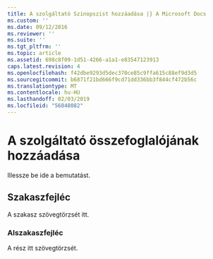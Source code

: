 ```yaml
---
title: A szolgáltató Szinopszist hozzáadása |} A Microsoft Docs
ms.custom: ''
ms.date: 09/12/2016
ms.reviewer: ''
ms.suite: ''
ms.tgt_pltfrm: ''
ms.topic: article
ms.assetid: 698c8f09-1d51-4266-a1a1-e83547123913
caps.latest.revision: 4
ms.openlocfilehash: f42dbe9293d5dec370ce85c9ffa615c88ef9d3d5
ms.sourcegitcommit: b6871f21bd666f9cd71dd336bb3f844cf472b56c
ms.translationtype: MT
ms.contentlocale: hu-HU
ms.lasthandoff: 02/03/2019
ms.locfileid: "56848082"
---
```

# <a name="how-to-add-the-provider-synopsis"></a>A szolgáltató összefoglalójának hozzáadása
Illessze be ide a bemutatást.

## <a name="section-heading"></a>Szakaszfejléc
 A szakasz szövegtörzsét itt.

### <a name="subsection-heading"></a>Alszakaszfejléc
 A rész itt szövegtörzsét.
